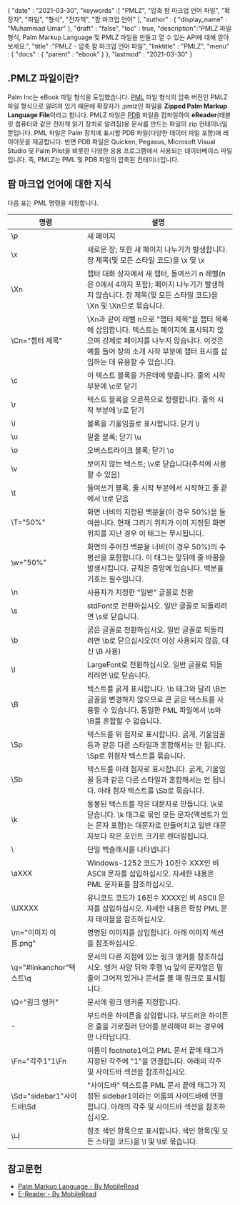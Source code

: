 {
  "date" : "2021-03-30",
  "keywords" :[ "PMLZ", "압축 팜 마크업 언어 파일", "확장자", "파일", "형식", "전자책", "팜 마크업 언어" ],
  "author" : {
    "display_name" : "Muhammad Umar"
},
  "draft" : "false",
  "toc" : true,
  "description":"PMLZ 파일 형식, Palm Markup Language 및 PMLZ 파일을 만들고 열 수 있는 API에 대해 알아보세요.",
  "title" :"PMLZ - 압축 팜 마크업 언어 파일",
  "linktitle" : "PMLZ",
  "menu" : {
    "docs" : {
      "parent" : "ebook"
}
},
  "lastmod" : "2021-03-30"
}

## .PMLZ 파일이란?

Palm Inc는 eBook 파일 형식을 도입했습니다. [PML](/ko/ebook/pml/) 파일 형식의 압축 버전인 PMLZ 파일 형식으로 알려져 있기 때문에 확장자가 .pmlz인 파일을 **Zipped Palm Markup Language File**이라고 합니다. PMLZ 파일은 [PDB](/ko/programming/pdb/) 파일을 컴파일하여 **eReader**(태블릿 컴퓨터와 같은 전자책 읽기 장치로 알려짐)용 문서를 만드는 파일의 zip 컨테이너일 뿐입니다. PML 파일은 Palm 장치에 표시할 PDB 파일(다양한 데이터 파일 포함)에 레이아웃을 제공합니다. 반면 PDB 파일은 Quicken, Pegasus, Microsoft Visual Studio 및 Palm Pilot을 비롯한 다양한 응용 프로그램에서 사용되는 데이터베이스 파일입니다. 즉, PMLZ는 PML 및 PDB 파일의 압축된 컨테이너입니다.


## 팜 마크업 언어에 대한 지식
다음 표는 PML 명령을 지정합니다.

|명령|설명|
---|---|
| \p | 새 페이지 |
| \x | 새로운 장; 또한 새 페이지 나누기가 발생합니다. 장 제목(및 모든 스타일 코드)을 \x 및 \x |
| \Xn | 챕터 대화 상자에서 새 챕터, 들여쓰기 n 레벨(n은 0에서 4까지 포함); 페이지 나누기가 발생하지 않습니다. 장 제목(및 모든 스타일 코드)을 \Xn 및 \Xn으로 묶습니다. |
| \Cn="챕터 제목" | \Xn과 같이 레벨 n으로 "챕터 제목"을 챕터 목록에 삽입합니다. 텍스트는 페이지에 표시되지 않으며 강제로 페이지를 나누지 않습니다. 이것은 예를 들어 장의 소개 시작 부분에 챕터 표시를 삽입하는 데 유용할 수 있습니다. |
| \c | 이 텍스트 블록을 가운데에 맞춥니다. 줄의 시작 부분에 \c로 닫기 |
| \r | 텍스트 블록을 오른쪽으로 정렬합니다. 줄의 시작 부분에 \r로 닫기 |
| \i | 블록을 기울임꼴로 표시합니다. 닫기 \i |
| \u | 밑줄 블록; 닫기 \u |
| \o | 오버스트라이크 블록; 닫기 \o |
| \v | 보이지 않는 텍스트; \v로 닫습니다(주석에 사용할 수 있음) |
| \t | 들여쓰기 블록. 줄 시작 부분에서 시작하고 줄 끝에서 \t로 닫음 |
| \T="50%" | 화면 너비의 지정된 백분율(이 경우 50%)을 들여씁니다. 현재 그리기 위치가 이미 지정된 화면 위치를 지난 경우 이 태그는 무시됩니다. |
| \w="50%" | 화면의 주어진 백분율 너비(이 경우 50%)의 수평선을 포함합니다. 이 태그는 앞뒤에 줄 바꿈을 발생시킵니다. 규칙은 중앙에 있습니다. 백분율 기호는 필수입니다. |
| \n | 사용자가 지정한 "일반" 글꼴로 전환 |
| \s | stdFont로 전환하십시오. 일반 글꼴로 되돌리려면 \s로 닫습니다. |
| \b | 굵은 글꼴로 전환하십시오. 일반 글꼴로 되돌리려면 \b로 닫으십시오(더 이상 사용되지 않음, 대신 \B 사용) |
| \l | LargeFont로 전환하십시오. 일반 글꼴로 되돌리려면 \l로 닫습니다. |
| \B | 텍스트를 굵게 표시합니다. \b 태그와 달리 \B는 글꼴을 변경하지 않으므로 큰 굵은 텍스트를 사용할 수 있습니다. 동일한 PML 파일에서 \b와 \B를 혼합할 수 없습니다. |
| \Sp | 텍스트를 위 첨자로 표시합니다. 굵게, 기울임꼴 등과 같은 다른 스타일과 혼합해서는 안 됩니다. \Sp로 위첨자 텍스트를 묶습니다. |
| \Sb | 텍스트를 아래 첨자로 표시합니다. 굵게, 기울임꼴 등과 같은 다른 스타일과 혼합해서는 안 됩니다. 아래 첨자 텍스트를 \Sb로 묶습니다. |
| \k | 동봉된 텍스트를 작은 대문자로 만듭니다. \k로 닫습니다. \k 태그로 묶인 모든 문자(액센트가 있는 문자 포함)는 대문자로 만들어지고 일반 대문자보다 작은 포인트 크기로 렌더링됩니다. |
| \\ | 단일 백슬래시를 나타냅니다 |
| \aXXX | Windows-1252 코드가 10진수 XXX인 비 ASCII 문자를 삽입하십시오. 자세한 내용은 PML 문자표를 참조하십시오. |
| \UXXXX | 유니코드 코드가 16진수 XXXX인 비 ASCII 문자를 삽입하십시오. 자세한 내용은 확장 PML 문자 테이블을 참조하십시오. |
| \m="이미지 이름.png" | 명명된 이미지를 삽입합니다. 아래 이미지 섹션을 참조하십시오. |
| \q="#linkanchor"텍스트\q | 문서의 다른 지점에 있는 링크 앵커를 참조하십시오. 앵커 사양 뒤와 후행 \q 앞의 문자열은 밑줄이 그어져 있거나 문서를 볼 때 링크로 표시됩니다. |
| \Q="링크 앵커" | 문서에 링크 앵커를 지정합니다. |
| \- | 부드러운 하이픈을 삽입합니다. 부드러운 하이픈은 줄을 가로질러 단어를 분리해야 하는 경우에만 나타납니다. |
| \Fn="각주1"1\Fn | 이름이 footnote1이고 PML 문서 끝에 태그가 지정된 각주에 "1"을 연결합니다. 아래의 각주 및 사이드바 섹션을 참조하십시오. |
| \Sd="sidebar1"사이드바\Sd | "사이드바" 텍스트를 PML 문서 끝에 태그가 지정된 sidebar1이라는 이름의 사이드바에 연결합니다. 아래의 각주 및 사이드바 섹션을 참조하십시오. |
| \나 | 참조 색인 항목으로 표시합니다. 색인 항목(및 모든 스타일 코드)을 \I 및 \I로 묶습니다.|


## 참고문헌

* [Palm Markup Language - By MobileRead](https://wiki.mobileread.com/wiki/EReader)
* [E-Reader - By MobileRead](https://en.wikipedia.org/wiki/E-reader)

